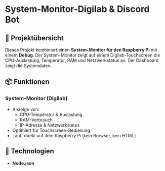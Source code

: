 # System-Monitor-Digilab & Discord Bot

## 🔧 Projektübersicht

Dieses Projekt kombiniert einen **System-Monitor für den Raspberry Pi** mit einem **Debug**. Der System-Monitor zeigt auf einem Digilab-Touchscreen die CPU-Auslastung, Temperatur, RAM und Netzwerkstatus an. Der Dashboard zeigt die Systemdaten.

## 📦 Funktionen

### System-Monitor (Digilab)
- Anzeige von:
  - CPU-Temperatur & Auslastung
  - RAM-Verbrauch
  - IP-Adresse & Netzwerkstatus
- Optimiert für Touchscreen-Bedienung
- Läuft direkt auf dem Raspberry Pi (kein Browser, kein HTML)

## 🚀 Technologien
- **Node.json**
